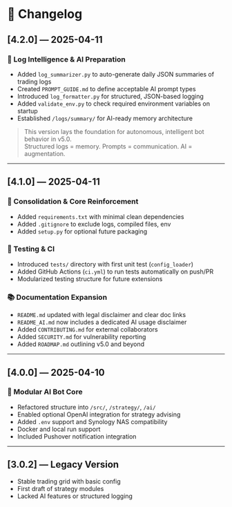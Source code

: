 # 📜 Changelog

## [4.2.0] — 2025-04-11

### 🧠 Log Intelligence & AI Preparation

- Added `log_summarizer.py` to auto-generate daily JSON summaries of trading logs
- Created `PROMPT_GUIDE.md` to define acceptable AI prompt types
- Introduced `log_formatter.py` for structured, JSON-based logging
- Added `validate_env.py` to check required environment variables on startup
- Established `/logs/summary/` for AI-ready memory architecture

> This version lays the foundation for autonomous, intelligent bot behavior in v5.0.  
> Structured logs = memory. Prompts = communication. AI = augmentation.

---

## [4.1.0] — 2025-04-11

### 🚧 Consolidation & Core Reinforcement

- Added `requirements.txt` with minimal clean dependencies
- Added `.gitignore` to exclude logs, compiled files, env
- Added `setup.py` for optional future packaging

### 🧪 Testing & CI

- Introduced `tests/` directory with first unit test (`config_loader`)
- Added GitHub Actions (`ci.yml`) to run tests automatically on push/PR
- Modularized testing structure for future extensions

### 📚 Documentation Expansion

- `README.md` updated with legal disclaimer and clear doc links
- `README_AI.md` now includes a dedicated AI usage disclaimer
- Added `CONTRIBUTING.md` for external collaborators
- Added `SECURITY.md` for vulnerability reporting
- Added `ROADMAP.md` outlining v5.0 and beyond

---

## [4.0.0] — 2025-04-10

### 🔁 Modular AI Bot Core

- Refactored structure into `/src/`, `/strategy/`, `/ai/`
- Enabled optional OpenAI integration for strategy advising
- Added `.env` support and Synology NAS compatibility
- Docker and local run support
- Included Pushover notification integration

---

## [3.0.2] — Legacy Version

- Stable trading grid with basic config
- First draft of strategy modules
- Lacked AI features or structured logging